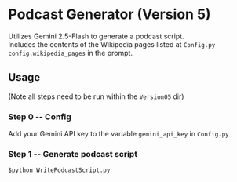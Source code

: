 # Podcast Generator (Version 5)
Utilizes Gemini 2.5-Flash to generate a podcast script.  
Includes the contents of the Wikipedia pages listed at `Config.py` `config.wikipedia_pages` in the prompt.   
## Usage
(Note all steps need to be run within the `Version05` dir)
### Step 0 -- Config
Add your Gemini API key to the variable `gemini_api_key` in `Config.py`
### Step 1 -- Generate podcast script
`$python WritePodcastScript.py`